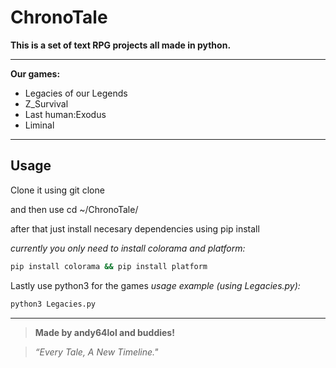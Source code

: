 # **ChronoTale**

**This is a set of text RPG projects all made in python.**

---

**Our games:**

* Legacies of our Legends
* Z_Survival
* Last human:Exodus
* Liminal

---

## Usage

Clone it using git clone

and then use cd ~/ChronoTale/

after that just install necesary dependencies using pip install

*currently you only need to install colorama and platform:*
```bash
pip install colorama && pip install platform
```

Lastly use python3 for the games
*usage example (using Legacies.py):*

```bash
python3 Legacies.py
```

---

> **Made by andy64lol and buddies!**

> *“Every Tale, A New Timeline."*
